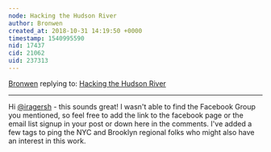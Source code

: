 ```yaml
---
node: Hacking the Hudson River
author: Bronwen
created_at: 2018-10-31 14:19:50 +0000
timestamp: 1540995590
nid: 17437
cid: 21062
uid: 237313
---
```




[Bronwen](../profile/Bronwen) replying to: [Hacking the Hudson River](../notes/iragersh/10-31-2018/hacking-the-hudson-river)

----
Hi [@iragersh](/profile/iragersh) - this sounds great! I wasn't able to find the Facebook Group you mentioned, so feel free to add the link to the facebook page or the email list signup in your post or down here in the comments. I've added a few tags to ping the NYC and Brooklyn regional folks who might also have an interest in this work. 
